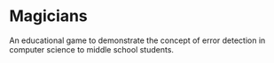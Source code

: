 # Magicians
An educational game to demonstrate the concept of error detection in computer science to middle school students.
